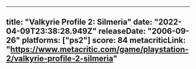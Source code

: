 
---
title: "Valkyrie Profile 2: Silmeria"
date: "2022-04-09T23:38:28.949Z"
releaseDate: "2006-09-26"
platforms: ["ps2"]
score: 84
metacriticLink: "https://www.metacritic.com/game/playstation-2/valkyrie-profile-2-silmeria"
---
